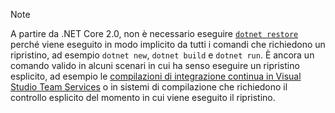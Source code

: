 > [!NOTE]
> A partire da .NET Core 2.0, non è necessario eseguire [`dotnet restore`](~/docs/core/tools/dotnet-restore.md) perché viene eseguito in modo implicito da tutti i comandi che richiedono un ripristino, ad esempio `dotnet new`, `dotnet build` e `dotnet run`.
> È ancora un comando valido in alcuni scenari in cui ha senso eseguire un ripristino esplicito, ad esempio le [compilazioni di integrazione continua in Visual Studio Team Services](https://docs.microsoft.com/vsts/build-release/apps/aspnet/build-aspnet-core) o in sistemi di compilazione che richiedono il controllo esplicito del momento in cui viene eseguito il ripristino.